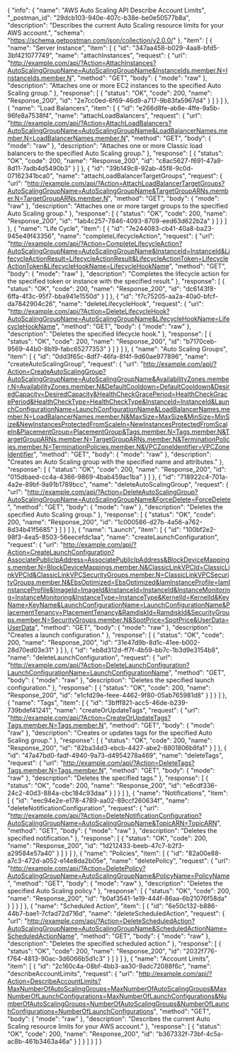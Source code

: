 {
  "info": {
    "name": "AWS Auto Scaling API Describe Account Limits",
    "_postman_id": "29dcb103-940e-407c-b38e-be0e50577b8a",
    "description": "Describes the current Auto Scaling resource limits for your AWS account.",
    "schema": "https://schema.getpostman.com/json/collection/v2.0.0/"
  },
  "item": [
    {
      "name": "Server Instance",
      "item": [
        {
          "id": "347aa458-b029-4aa8-bfd5-3bf421077749",
          "name": "attachInstances",
          "request": {
            "url": "http://example.com/api/?Action=AttachInstances?AutoScalingGroupName=AutoScalingGroupName&InstanceIds.member.N=InstanceIds.member.N",
            "method": "GET",
            "body": {
              "mode": "raw"
            },
            "description": "Attaches one or more EC2 instances to the specified Auto Scaling group."
          },
          "response": [
            {
              "status": "OK",
              "code": 200,
              "name": "Response_200",
              "id": "2e7cc0ed-6f69-46d9-a717-9b83fa5967d4"
            }
          ]
        }
      ]
    },
    {
      "name": "Load Balancers",
      "item": [
        {
          "id": "e266d8fe-ab8e-4ffe-9a5b-96fe8a7538f4",
          "name": "attachLoadBalancers",
          "request": {
            "url": "http://example.com/api/?Action=AttachLoadBalancers?AutoScalingGroupName=AutoScalingGroupName&LoadBalancerNames.member.N=LoadBalancerNames.member.N",
            "method": "GET",
            "body": {
              "mode": "raw"
            },
            "description": "Attaches one or more Classic load balancers to the specified Auto Scaling group."
          },
          "response": [
            {
              "status": "OK",
              "code": 200,
              "name": "Response_200",
              "id": "c8ac5627-f691-47a9-8d11-7adb4d5490b3"
            }
          ]
        },
        {
          "id": "39b149c8-92ab-45f8-9c0d-07162341bca0",
          "name": "attachLoadBalancerTargetGroups",
          "request": {
            "url": "http://example.com/api/?Action=AttachLoadBalancerTargetGroups?AutoScalingGroupName=AutoScalingGroupName&TargetGroupARNs.member.N=TargetGroupARNs.member.N",
            "method": "GET",
            "body": {
              "mode": "raw"
            },
            "description": "Attaches one or more target groups to the specified Auto Scaling group."
          },
          "response": [
            {
              "status": "OK",
              "code": 200,
              "name": "Response_200",
              "id": "1ab4c257-7846-4093-8709-eed63d622b2a"
            }
          ]
        }
      ]
    },
    {
      "name": "Life Cycle",
      "item": [
        {
          "id": "7e244083-cb41-40a8-ba23-945e49f43356",
          "name": "completeLifecycleAction",
          "request": {
            "url": "http://example.com/api/?Action=CompleteLifecycleAction?AutoScalingGroupName=AutoScalingGroupName&InstanceId=InstanceId&LifecycleActionResult=LifecycleActionResult&LifecycleActionToken=LifecycleActionToken&LifecycleHookName=LifecycleHookName",
            "method": "GET",
            "body": {
              "mode": "raw"
            },
            "description": "Completes the lifecycle action for the specified token or instance with the specified result."
          },
          "response": [
            {
              "status": "OK",
              "code": 200,
              "name": "Response_200",
              "id": "dc6143f8-6ffa-4f3c-95f7-bba941e1550d"
            }
          ]
        },
        {
          "id": "f7c75205-aa2a-40a0-bfcf-da7842904c26",
          "name": "deleteLifecycleHook",
          "request": {
            "url": "http://example.com/api/?Action=DeleteLifecycleHook?AutoScalingGroupName=AutoScalingGroupName&LifecycleHookName=LifecycleHookName",
            "method": "GET",
            "body": {
              "mode": "raw"
            },
            "description": "Deletes the specified lifecycle hook."
          },
          "response": [
            {
              "status": "OK",
              "code": 200,
              "name": "Response_200",
              "id": "b7170ceb-9569-44b0-8b19-fabc65277353"
            }
          ]
        }
      ]
    },
    {
      "name": "Auto Scaling Groups",
      "item": [
        {
          "id": "0dd3f65c-8df7-46fa-8f4f-9d60ae977896",
          "name": "createAutoScalingGroup",
          "request": {
            "url": "http://example.com/api/?Action=CreateAutoScalingGroup?AutoScalingGroupName=AutoScalingGroupName&AvailabilityZones.member.N=AvailabilityZones.member.N&DefaultCooldown=DefaultCooldown&DesiredCapacity=DesiredCapacity&HealthCheckGracePeriod=HealthCheckGracePeriod&HealthCheckType=HealthCheckType&InstanceId=InstanceId&LaunchConfigurationName=LaunchConfigurationName&LoadBalancerNames.member.N=LoadBalancerNames.member.N&MaxSize=MaxSize&MinSize=MinSize&NewInstancesProtectedFromScaleIn=NewInstancesProtectedFromScaleIn&PlacementGroup=PlacementGroup&Tags.member.N=Tags.member.N&TargetGroupARNs.member.N=TargetGroupARNs.member.N&TerminationPolicies.member.N=TerminationPolicies.member.N&VPCZoneIdentifier=VPCZoneIdentifier",
            "method": "GET",
            "body": {
              "mode": "raw"
            },
            "description": "Creates an Auto Scaling group with the specified name and attributes."
          },
          "response": [
            {
              "status": "OK",
              "code": 200,
              "name": "Response_200",
              "id": "015dbaed-cc4a-4366-9869-4bab459ac1ba"
            }
          ]
        },
        {
          "id": "718922c4-701a-4a2e-89bf-9a91b1789bcc",
          "name": "deleteAutoScalingGroup",
          "request": {
            "url": "http://example.com/api/?Action=DeleteAutoScalingGroup?AutoScalingGroupName=AutoScalingGroupName&ForceDelete=ForceDelete",
            "method": "GET",
            "body": {
              "mode": "raw"
            },
            "description": "Deletes the specified Auto Scaling group."
          },
          "response": [
            {
              "status": "OK",
              "code": 200,
              "name": "Response_200",
              "id": "1c000586-d27b-4a56-a762-8d34b41f5685"
            }
          ]
        }
      ]
    },
    {
      "name": "Launch",
      "item": [
        {
          "id": "100bf2e2-98f3-4ea5-8503-56eecefdc1aa",
          "name": "createLaunchConfiguration",
          "request": {
            "url": "http://example.com/api/?Action=CreateLaunchConfiguration?AssociatePublicIpAddress=AssociatePublicIpAddress&BlockDeviceMappings.member.N=BlockDeviceMappings.member.N&ClassicLinkVPCId=ClassicLinkVPCId&ClassicLinkVPCSecurityGroups.member.N=ClassicLinkVPCSecurityGroups.member.N&EbsOptimized=EbsOptimized&IamInstanceProfile=IamInstanceProfile&ImageId=ImageId&InstanceId=InstanceId&InstanceMonitoring=InstanceMonitoring&InstanceType=InstanceType&KernelId=KernelId&KeyName=KeyName&LaunchConfigurationName=LaunchConfigurationName&PlacementTenancy=PlacementTenancy&RamdiskId=RamdiskId&SecurityGroups.member.N=SecurityGroups.member.N&SpotPrice=SpotPrice&UserData=UserData",
            "method": "GET",
            "body": {
              "mode": "raw"
            },
            "description": "Creates a launch configuration."
          },
          "response": [
            {
              "status": "OK",
              "code": 200,
              "name": "Response_200",
              "id": "31e47d9b-8d1c-41ee-b002-28d70ed03e31"
            }
          ]
        },
        {
          "id": "eb8d312d-ff7f-4b59-bb7c-1b3d9e3154b8",
          "name": "deleteLaunchConfiguration",
          "request": {
            "url": "http://example.com/api/?Action=DeleteLaunchConfiguration?LaunchConfigurationName=LaunchConfigurationName",
            "method": "GET",
            "body": {
              "mode": "raw"
            },
            "description": "Deletes the specified launch configuration."
          },
          "response": [
            {
              "status": "OK",
              "code": 200,
              "name": "Response_200",
              "id": "e1cfd29e-feee-4462-9f80-05ab765981d8"
            }
          ]
        }
      ]
    },
    {
      "name": "Tags",
      "item": [
        {
          "id": "3bfff821-acc5-46de-b239-739bdef41241",
          "name": "createOrUpdateTags",
          "request": {
            "url": "http://example.com/api/?Action=CreateOrUpdateTags?Tags.member.N=Tags.member.N",
            "method": "GET",
            "body": {
              "mode": "raw"
            },
            "description": "Creates or updates tags for the specified Auto Scaling group."
          },
          "response": [
            {
              "status": "OK",
              "code": 200,
              "name": "Response_200",
              "id": "82ba34d3-ebcb-4427-abe2-8801806b8fa1"
            }
          ]
        },
        {
          "id": "47a47bd0-fadf-4940-9a73-d4954278a469",
          "name": "deleteTags",
          "request": {
            "url": "http://example.com/api/?Action=DeleteTags?Tags.member.N=Tags.member.N",
            "method": "GET",
            "body": {
              "mode": "raw"
            },
            "description": "Deletes the specified tags."
          },
          "response": [
            {
              "status": "OK",
              "code": 200,
              "name": "Response_200",
              "id": "e6cdf336-24c2-40d3-884a-cbc184c93daa"
            }
          ]
        }
      ]
    },
    {
      "name": "Notifications",
      "item": [
        {
          "id": "eec94e2e-e178-4789-aa02-89ccf260634f",
          "name": "deleteNotificationConfiguration",
          "request": {
            "url": "http://example.com/api/?Action=DeleteNotificationConfiguration?AutoScalingGroupName=AutoScalingGroupName&TopicARN=TopicARN",
            "method": "GET",
            "body": {
              "mode": "raw"
            },
            "description": "Deletes the specified notification."
          },
          "response": [
            {
              "status": "OK",
              "code": 200,
              "name": "Response_200",
              "id": "1d212433-beeb-47c7-b2f3-a29584e57a40"
            }
          ]
        }
      ]
    },
    {
      "name": "Policies",
      "item": [
        {
          "id": "82a00e88-a7c3-472d-a052-e14e8da2b05e",
          "name": "deletePolicy",
          "request": {
            "url": "http://example.com/api/?Action=DeletePolicy?AutoScalingGroupName=AutoScalingGroupName&PolicyName=PolicyName",
            "method": "GET",
            "body": {
              "mode": "raw"
            },
            "description": "Deletes the specified Auto Scaling policy."
          },
          "response": [
            {
              "status": "OK",
              "code": 200,
              "name": "Response_200",
              "id": "b0af3541-1e19-444f-86aa-6b21076f58da"
            }
          ]
        }
      ]
    },
    {
      "name": "Scheduled Action",
      "item": [
        {
          "id": "6e50c132-b886-44b7-bae1-7cfad72d716d",
          "name": "deleteScheduledAction",
          "request": {
            "url": "http://example.com/api/?Action=DeleteScheduledAction?AutoScalingGroupName=AutoScalingGroupName&ScheduledActionName=ScheduledActionName",
            "method": "GET",
            "body": {
              "mode": "raw"
            },
            "description": "Deletes the specified scheduled action."
          },
          "response": [
            {
              "status": "OK",
              "code": 200,
              "name": "Response_200",
              "id": "2032f776-f764-4813-90ac-3d6066b5d1c3"
            }
          ]
        }
      ]
    },
    {
      "name": "Account Limits",
      "item": [
        {
          "id": "2c160c4a-08bf-4bb3-aa30-9adc72088f6c",
          "name": "describeAccountLimits",
          "request": {
            "url": "http://example.com/api/?Action=DescribeAccountLimits?MaxNumberOfAutoScalingGroups=MaxNumberOfAutoScalingGroups&MaxNumberOfLaunchConfigurations=MaxNumberOfLaunchConfigurations&NumberOfAutoScalingGroups=NumberOfAutoScalingGroups&NumberOfLaunchConfigurations=NumberOfLaunchConfigurations",
            "method": "GET",
            "body": {
              "mode": "raw"
            },
            "description": "Describes the current Auto Scaling resource limits for your AWS account."
          },
          "response": [
            {
              "status": "OK",
              "code": 200,
              "name": "Response_200",
              "id": "b367332f-73bf-4c5a-ac8b-461b3463a46a"
            }
          ]
        }
      ]
    }
  ]
}